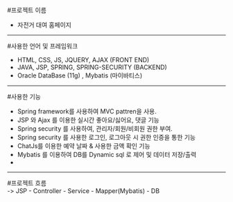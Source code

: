 #프로젝트 이름
 - 자전거 대여 홈페이지
 ---
 
#사용한 언어 및 프레임워크
 - HTML, CSS, JS, JQUERY, AJAX (FRONT END)
 - JAVA, JSP, SPRING, SPRING-SECURITY (BACKEND)
 - Oracle DataBase (11g) , Mybatis (마이바티스)
 ---
 
#사용한 기능
 - Spring framework를 사용하여 MVC pattren을 사용.
 - JSP 와 Ajax 를 이용한 실시간 좋아요/싫어요, 댓글 기능
 - Spring security 를 사용하여, 관리자/회원/비회원 권한 부여.
 - Spring security 를 사용한 로그인, 로그아웃 시 권한 인증을 통한 기능
 - ChatJs를 이용한 예약 날짜 & 사용한 금액 확인 기능
 - Mybatis 를 이용하여 DB를 Dynamic sql 로 제어 및 데이터 저장/출력
 - 
 ---
#프로젝트 흐름  
-> JSP - Controller - Service - Mapper(Mybatis) - DB
